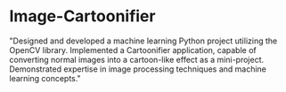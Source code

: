 # Image-Cartoonifier
"Designed and developed a machine learning Python project utilizing the OpenCV library. Implemented a Cartoonifier application, capable of converting normal images into a cartoon-like effect as a mini-project. Demonstrated expertise in image processing techniques and machine learning concepts."
